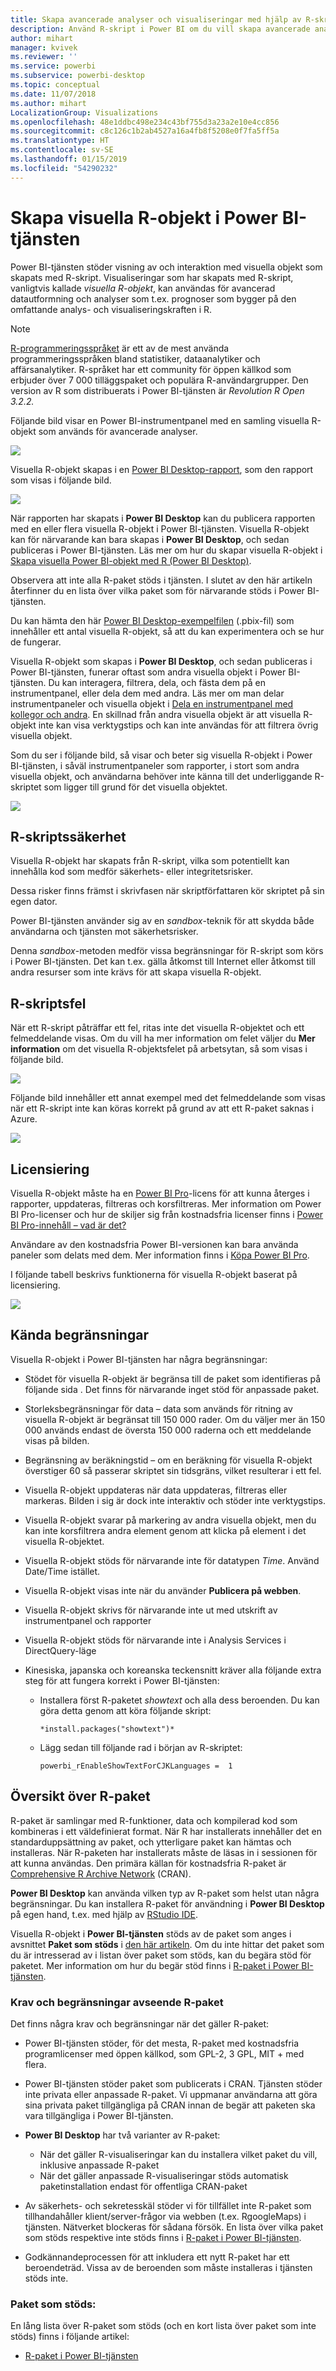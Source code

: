 ```yaml
---
title: Skapa avancerade analyser och visualiseringar med hjälp av R-skript
description: Använd R-skript i Power BI om du vill skapa avancerade analyser och visualiseringar
author: mihart
manager: kvivek
ms.reviewer: ''
ms.service: powerbi
ms.subservice: powerbi-desktop
ms.topic: conceptual
ms.date: 11/07/2018
ms.author: mihart
LocalizationGroup: Visualizations
ms.openlocfilehash: 48e1ddbc498e234c43bf755d3a23a2e10e4cc856
ms.sourcegitcommit: c8c126c1b2ab4527a16a4fb8f5208e0f7fa5ff5a
ms.translationtype: HT
ms.contentlocale: sv-SE
ms.lasthandoff: 01/15/2019
ms.locfileid: "54290232"
---
```

# <a name="creating-r-visuals-in-the-power-bi-service"></a>Skapa visuella R-objekt i Power BI-tjänsten
Power BI-tjänsten stöder visning av och interaktion med visuella objekt som skapats med R-skript. Visualiseringar som har skapats med R-skript, vanligtvis kallade *visuella R-objekt*, kan användas för avancerad datautformning och analyser som t.ex. prognoser som bygger på den omfattande analys- och visualiseringskraften i R.

> [!NOTE]
> [R-programmeringsspråket](https://www.r-project.org/) är ett av de mest använda programmeringsspråken bland statistiker, dataanalytiker och affärsanalytiker. R-språket har ett community för öppen källkod som erbjuder över 7 000 tilläggspaket och populära R-användargrupper. Den version av R som distribuerats i Power BI-tjänsten är *Revolution R Open 3.2.2.*
> 
> 

Följande bild visar en Power BI-instrumentpanel med en samling visuella R-objekt som används för avancerade analyser.

![](media/service-r-visuals/r-visuals-service_1.png)

Visuella R-objekt skapas i en [Power BI Desktop-rapport](../desktop-get-the-desktop.md), som den rapport som visas i följande bild.

![](media/service-r-visuals/r-visuals-service_2a.png)

När rapporten har skapats i **Power BI Desktop** kan du publicera rapporten med en eller flera visuella R-objekt i Power BI-tjänsten. Visuella R-objekt kan för närvarande kan bara skapas i **Power BI Desktop**, och sedan publiceras i Power BI-tjänsten. Läs mer om hur du skapar visuella R-objekt i [Skapa visuella Power BI-objekt med R (Power BI Desktop)](../desktop-r-visuals.md).

Observera att inte alla R-paket stöds i tjänsten. I slutet av den här artikeln återfinner du en lista över vilka paket som för närvarande stöds i Power BI-tjänsten.

Du kan hämta den här [Power BI Desktop-exempelfilen](http://download.microsoft.com/download/D/9/A/D9A65269-D1FC-49F8-8EC3-1217E3A4390F/RVisual_correlation_plot_sample%20SL.pbix) (.pbix-fil) som innehåller ett antal visuella R-objekt, så att du kan experimentera och se hur de fungerar.

Visuella R-objekt som skapas i **Power BI Desktop**, och sedan publiceras i Power BI-tjänsten, funerar oftast som andra visuella objekt i Power BI-tjänsten. Du kan interagera, filtrera, dela, och fästa dem på en instrumentpanel, eller dela dem med andra. Läs mer om man delar instrumentpaneler och visuella objekt i [Dela en instrumentpanel med kollegor och andra](../service-share-dashboards.md). En skillnad från andra visuella objekt är att visuella R-objekt inte kan visa verktygstips och kan inte användas för att filtrera övrig visuella objekt.

Som du ser i följande bild, så visar och beter sig visuella R-objekt i Power BI-tjänsten, i såväl instrumentpaneler som rapporter, i stort som andra visuella objekt, och användarna behöver inte känna till det underliggande R-skriptet som ligger till grund för det visuella objektet.

![](media/service-r-visuals/r-visuals-service_3a.png)

## <a name="r-scripts-security"></a>R-skriptssäkerhet
Visuella R-objekt har skapats från R-skript, vilka som potentiellt kan innehålla kod som medför säkerhets- eller integritetsrisker.

Dessa risker finns främst i skrivfasen när skriptförfattaren kör skriptet på sin egen dator.

Power BI-tjänsten använder sig av en *sandbox*-teknik för att skydda både användarna och tjänsten mot säkerhetsrisker.

Denna *sandbox*-metoden medför vissa begränsningar för R-skript som körs i Power BI-tjänsten. Det kan t.ex. gälla åtkomst till Internet eller åtkomst till andra resurser som inte krävs för att skapa visuella R-objekt.

## <a name="r-scripts-error-experience"></a>R-skriptsfel
När ett R-skript påträffar ett fel, ritas inte det visuella R-objektet och ett felmeddelande visas. Om du vill ha mer information om felet väljer du **Mer information** om det visuella R-objektsfelet på arbetsytan, så som visas i följande bild.

![](media/service-r-visuals/r-visuals-service_4.png)

Följande bild innehåller ett annat exempel med det felmeddelande som visas när ett R-skript inte kan köras korrekt på grund av att ett R-paket saknas i Azure.

![](media/service-r-visuals/r-visuals-service_5.png)

## <a name="licensing"></a>Licensiering
Visuella R-objekt måste ha en [Power BI Pro](../service-self-service-signup-for-power-bi.md)-licens för att kunna återges i rapporter, uppdateras, filtreras och korsfiltreras. Mer information om Power BI Pro-licenser och hur de skiljer sig från kostnadsfria licenser finns i [Power BI Pro-innehåll – vad är det?](../service-premium.md)

Användare av den kostnadsfria Power BI-versionen kan bara använda paneler som delats med dem. Mer information finns i [Köpa Power BI Pro](../service-admin-purchasing-power-bi-pro.md).

I följande tabell beskrivs funktionerna för visuella R-objekt baserat på licensiering.

![](media/service-r-visuals/r-visuals-service_6a.png)

## <a name="known-limitations"></a>Kända begränsningar
Visuella R-objekt i Power BI-tjänsten har några begränsningar:

* Stödet för visuella R-objekt är begränsa till de paket som identifieras på följande sida <make this a link to the supported packages page per my excel>. Det finns för närvarande inget stöd för anpassade paket.
* Storleksbegränsningar för data – data som används för ritning av visuella R-objekt är begränsat till 150 000 rader. Om du väljer mer än 150 000 används endast de översta 150 000 raderna och ett meddelande visas på bilden.
* Begränsning av beräkningstid – om en beräkning för visuella R-objekt överstiger 60 så passerar skriptet sin tidsgräns, vilket resulterar i ett fel.
* Visuella R-objekt uppdateras när data uppdateras, filtreras eller markeras. Bilden i sig är dock inte interaktiv och stöder inte verktygstips.
* Visuella R-objekt svarar på markering av andra visuella objekt, men du kan inte korsfiltrera andra element genom att klicka på element i det visuella R-objektet.
* Visuella R-objekt stöds för närvarande inte för datatypen *Time*. Använd Date/Time istället.
* Visuella R-objekt visas inte när du använder **Publicera på webben**.
* Visuella R-objekt skrivs för närvarande inte ut med utskrift av instrumentpanel och rapporter
* Visuella R-objekt stöds för närvarande inte i Analysis Services i DirectQuery-läge
* Kinesiska, japanska och koreanska teckensnitt kräver alla följande extra steg för att fungera korrekt i Power BI-tjänsten:
  
  * Installera först R-paketet *showtext* och alla dess beroenden. Du kan göra detta genom att köra följande skript:
    
        *install.packages("showtext")*
  * Lägg sedan till följande rad i början av R-skriptet:
    
        powerbi_rEnableShowTextForCJKLanguages =  1

## <a name="overview-of-r-packages"></a>Översikt över R-paket
R-paket är samlingar med R-funktioner, data och kompilerad kod som kombineras i ett väldefinierat format. När R har installerats innehåller det en standarduppsättning av paket, och ytterligare paket kan hämtas och installeras. När R-paketen har installerats måste de läsas in i sessionen för att kunna användas. Den primära källan för kostnadsfria R-paket är [Comprehensive R Archive Network](https://cran.r-project.org/web/packages/available_packages_by_name.html) (CRAN).

**Power BI Desktop** kan använda vilken typ av R-paket som helst utan några begränsningar. Du kan installera R-paket för användning i **Power BI Desktop** på egen hand, t.ex. med hjälp av [RStudio IDE](https://www.rstudio.com/).

Visuella R-objekt i **Power BI-tjänsten** stöds av de paket som anges i avsnittet **Paket som stöds** i [den här artikeln](../service-r-packages-support.md). Om du inte hittar det paket som du är intresserad av i listan över paket som stöds, kan du begära stöd för paketet. Mer information om hur du begär stöd finns i [R-paket i Power BI-tjänsten](../service-r-packages-support.md).

### <a name="requirements-and-limitations-of-r-packages"></a>Krav och begränsningar avseende R-paket
Det finns några krav och begränsningar när det gäller R-paket:

* Power BI-tjänsten stöder, för det mesta, R-paket med kostnadsfria programlicenser med öppen källkod, som GPL-2, 3 GPL, MIT + med flera.
* Power BI-tjänsten stöder paket som publicerats i CRAN. Tjänsten stöder inte privata eller anpassade R-paket. Vi uppmanar användarna att göra sina privata paket tillgängliga på CRAN innan de begär att paketen ska vara tillgängliga i Power BI-tjänsten.
* **Power BI Desktop** har två varianter av R-paket:
  
  * När det gäller R-visualiseringar kan du installera vilket paket du vill, inklusive anpassade R-paket
  * När det gäller anpassade R-visualiseringar stöds automatisk paketinstallation endast för offentliga CRAN-paket
* Av säkerhets- och sekretesskäl stöder vi för tillfället inte R-paket som tillhandahåller klient/server-frågor via webben (t.ex. RgoogleMaps) i tjänsten. Nätverket blockeras för sådana försök. En lista över vilka paket som stöds respektive inte stöds finns i [R-paket i Power BI-tjänsten](../service-r-packages-support.md).
* Godkännandeprocessen för att inkludera ett nytt R-paket har ett beroendeträd. Vissa av de beroenden som måste installeras i tjänsten stöds inte.

### <a name="supported-packages"></a>Paket som stöds:
En lång lista över R-paket som stöds (och en kort lista över paket som inte stöds) finns i följande artikel:

* [R-paket i Power BI-tjänsten](../service-r-packages-support.md)

